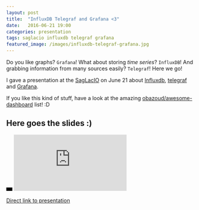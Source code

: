 ```yaml
---
layout: post
title:  "InfluxDB Telegraf and Grafana <3"
date:   2016-06-21 19:00
categories: presentation
tags: saglacio influxdb telegraf grafana
featured_image: /images/influxdb-telegraf-grafana.jpg
---
```


Do you like graphs? `Grafana`! What about storing _time series_? `InfluxDB`! And grabbing information from many sources easily? `Telegraf`! Here we go!

<!-- more -->

I gave a presentation at the [SagLacIO][saglacio] on June 21 about [Influxdb][influxdb], [telegraf][telegraf] and [Grafana][grafana].

If you like this kind of stuff, have a look at the amazing [obazoud/awesome-dashboard](https://github.com/obazoud/awesome-dashboard) list! :D

## Here goes the slides :)

<div class="responsive-iframe-wrapperr">
    <div class="responsive-iframe">
        <img class="ratio" src="/images/layout/placeholder_16x9.gif"/>
        <iframe src="https://docs.google.com/presentation/d/1Gna63HoVNrDhrbnGHd5Dzi_gafMu8cFc-VvpbAHUL90/embed?start=false&loop=false" frameborder="0" allowfullscreen="true" mozallowfullscreen="true" webkitallowfullscreen="true"></iframe>
    </div>
</div>

[Direct link to presentation][presentation]

[saglacio]: http://saglac.io
[influxdb]: https://www.influxdata.com/time-series-platform/influxdb/
[telegraf]: https://www.influxdata.com/time-series-platform/telegraf/
[grafana]: http://grafana.org/
[docker]: https://www.docker.com/
[presentation]: https://docs.google.com/presentation/d/1Gna63HoVNrDhrbnGHd5Dzi_gafMu8cFc-VvpbAHUL90/embed?start=false&loop=false
